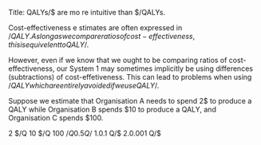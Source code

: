 Title: QALYs/$ are mo  re intuitive than $/QALYs.

Cost-effectiveness e stimates are often expressed in $/QALY. As long a s we compare ratios of cost-effectiveness, this is equivelent to QALY/$. 

However, even if we know that we ought to be comparing ratios of cost-effectiveness, our System 1 may sometimes implicitly be using differences (subtractions) of cost-effetiveness. This can lead to problems when using $/QALY which are entirely avoided if we use QALY/$.

Suppose we estimate that Organisation A needs to spend 2$ to produce a QALY while Organisation B spends $10 to produce a QALY, and Organisation C spends $100.

2 $/Q
10 $/Q
100 $/Q
0.5 Q/$
1.0.1 Q/$
2.0.001 Q/$